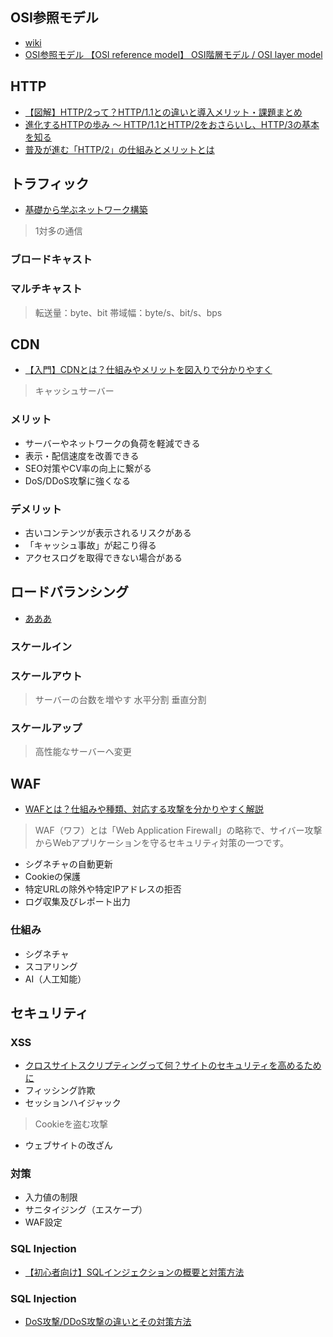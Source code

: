 ## OSI参照モデル
- [wiki](https://ja.wikipedia.org/wiki/OSI%E5%8F%82%E7%85%A7%E3%83%A2%E3%83%87%E3%83%AB "wiki")
- [OSI参照モデル 【OSI reference model】 OSI階層モデル / OSI layer model](https://e-words.jp/w/OSI%E5%8F%82%E7%85%A7%E3%83%A2%E3%83%87%E3%83%AB.html "OSI参照モデル 【OSI reference model】 OSI階層モデル / OSI layer model")
## HTTP
- [【図解】HTTP/2って？HTTP/1.1との違いと導入メリット・課題まとめ](https://www.kagoya.jp/howto/it-glossary/security/http-2/ "【図解】HTTP/2って？HTTP/1.1との違いと導入メリット・課題まとめ")
- [進化するHTTPの歩み ～ HTTP/1.1とHTTP/2をおさらいし⁠⁠、HTTP/3の基本を知る](https://gihyo.jp/admin/serial/01/http3/0001 "進化するHTTPの歩み ～ HTTP/1.1とHTTP/2をおさらいし⁠⁠、HTTP/3の基本を知る")
- [普及が進む「HTTP/2」の仕組みとメリットとは](https://knowledge.sakura.ad.jp/7734/ "普及が進む「HTTP/2」の仕組みとメリットとは")
## トラフィック
- [基礎から学ぶネットワーク構築](https://atmarkit.itmedia.co.jp/ait/series/2575/ "基礎から学ぶネットワーク構築")
> 1対多の通信
### ブロードキャスト
### マルチキャスト
> 転送量：byte、bit
> 帯域幅：byte/s、bit/s、bps
## CDN
- [【入門】CDNとは？仕組みやメリットを図入りで分かりやすく](https://www.kagoya.jp/howto/it-glossary/web/cdn/ "【入門】CDNとは？仕組みやメリットを図入りで分かりやすく")
> キャッシュサーバー
### メリット
- サーバーやネットワークの負荷を軽減できる
- 表示・配信速度を改善できる
- SEO対策やCV率の向上に繋がる
- DoS/DDoS攻撃に強くなる
### デメリット
- 古いコンテンツが表示されるリスクがある
- 「キャッシュ事故」が起こり得る
- アクセスログを取得できない場合がある
## ロードバランシング
- [あああ](あああ "あああ")
### スケールイン
> 
### スケールアウト
> サーバーの台数を増やす
> 水平分割
> 垂直分割
### スケールアップ
> 高性能なサーバーへ変更
## WAF
- [WAFとは？仕組みや種類、対応する攻撃を分かりやすく解説](https://www.kagoya.jp/howto/engineer/itsystem/waf01/ "WAFとは？仕組みや種類、対応する攻撃を分かりやすく解説")
> WAF（ワフ）とは「Web Application Firewall」の略称で、サイバー攻撃からWebアプリケーションを守るセキュリティ対策の一つです。
- シグネチャの自動更新
- Cookieの保護
- 特定URLの除外や特定IPアドレスの拒否
- ログ収集及びレポート出力
### 仕組み
- シグネチャ
- スコアリング
- AI（人工知能）
## セキュリティ
### XSS
- [クロスサイトスクリプティングって何？サイトのセキュリティを高めるために](https://www.kagoya.jp/howto/it-glossary/security/xss/ "クロスサイトスクリプティングって何？サイトのセキュリティを高めるために")
- フィッシング詐欺
- セッションハイジャック
> Cookieを盗む攻撃
- ウェブサイトの改ざん
### 対策
- 入力値の制限
- サニタイジング（エスケープ）
- WAF設定
### SQL Injection
- [【初心者向け】SQLインジェクションの概要と対策方法](https://www.kagoya.jp/howto/it-glossary/security/sql-injection/ "【初心者向け】SQLインジェクションの概要と対策方法")
> 
### SQL Injection
- [DoS攻撃/DDoS攻撃の違いとその対策方法](https://www.kagoya.jp/howto/engineer/infosecurity/dos-ddos/ "DoS攻撃/DDoS攻撃の違いとその対策方法")
> 